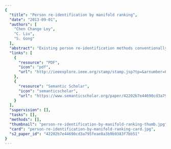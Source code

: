 ```yaml
---
{
  "title": "Person re-identification by manifold ranking",
  "date": "2013-09-01",
  "authors": [
    "Chen Change Loy",
    "C. Liu",
    "S. Gong"
  ],
  "abstract": "Existing person re-identification methods conventionally rely on labelled pairwise data to learn a task-specific distance metric for ranking. The value of unlabelled gallery instances is generally overlooked. In this study, we show that it is possible to propagate the query information along the unlabelled data manifold in an unsupervised way to obtain robust ranking results. In addition, we demonstrate that the performance of existing supervised metric learning methods can be significantly boosted once integrated into the proposed manifold ranking-based framework. Extensive evaluation is conducted on three benchmark datasets.",
  "links": [
    {
      "resource": "PDF",
      "icon": "pdf",
      "url": "http://ieeexplore.ieee.org/stamp/stamp.jsp?tp=&arnumber=6738736"
    },
    {
      "resource": "Semantic Scholar",
      "icon": "semanticscholar",
      "url": "https://www.semanticscholar.org/paper/42202b7e44690cd3a795feae8a3b9b9383f7bb51"
    }
  ],
  "supervision": [],
  "tasks": [],
  "methods": [],
  "thumbnail": "person-re-identification-by-manifold-ranking-thumb.jpg",
  "card": "person-re-identification-by-manifold-ranking-card.jpg",
  "s2_paper_id": "42202b7e44690cd3a795feae8a3b9b9383f7bb51"
}
---
```


